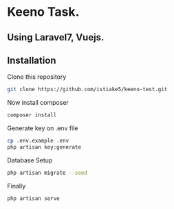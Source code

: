 # Keeno Task.

## Using Laravel7, Vuejs.

## Installation

Clone this repository

```bash
git clone https://github.com/istiake5/keeno-test.git
```

Now install composer

```bash
composer install
```

Generate key on .env file

```bash
cp .env.example .env
php artisan key:generate
```
Database Setup

```bash
php artisan migrate --seed
```

Finally
```bash
php artisan serve
```